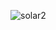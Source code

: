 ![solar2](https://github.com/km841/MySolarSystem/assets/56809638/a5a583c5-6cd5-403a-b9b9-9a07256cf036)
